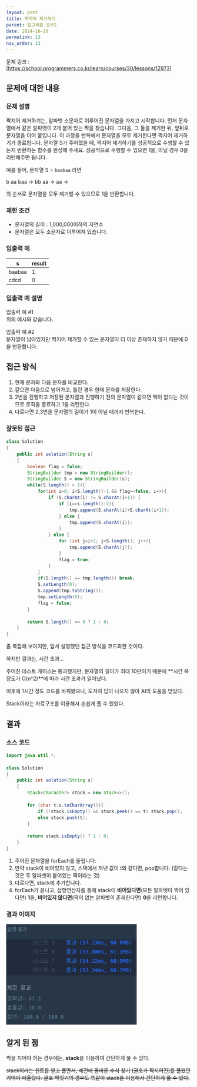 ```yaml
---
layout: post
title: 짝지어 제거하기
parent: 알고리즘 공부2
date: 2024-10-18
permalink: 13
nav_order: 13
---
```


문제 링크 : [https://school.programmers.co.kr/learn/courses/30/lessons/12973]

## 문제에 대한 내용

### 문제 설명

짝지어 제거하기는, 알파벳 소문자로 이루어진 문자열을 가지고 시작합니다. 먼저 문자열에서 같은 알파벳이 2개 붙어 있는 짝을 찾습니다. 그다음, 그 둘을 제거한 뒤, 앞뒤로 문자열을 이어 붙입니다. 이 과정을 반복해서 문자열을 모두 제거한다면 짝지어 제거하기가 종료됩니다. 문자열 S가 주어졌을 때, 짝지어 제거하기를 성공적으로 수행할 수 있는지 반환하는 함수를 완성해 주세요. 성공적으로 수행할 수 있으면 1을, 아닐 경우 0을 리턴해주면 됩니다.

예를 들어, 문자열 S = `baabaa` 라면

b aa baa → bb aa → aa →

의 순서로 문자열을 모두 제거할 수 있으므로 1을 반환합니다.

### 제한 조건

- 문자열의 길이 : 1,000,000이하의 자연수
- 문자열은 모두 소문자로 이루어져 있습니다.

### 입출력 예

| s      | result |
| ------ | ------ |
| baabaa | 1      |
| cdcd   | 0      |

### 입출력 예 설명

입출력 예 #1  
위의 예시와 같습니다.

입출력 예 #2  
문자열이 남아있지만 짝지어 제거할 수 있는 문자열이 더 이상 존재하지 않기 때문에 0을 반환합니다.

## 접근 방식

1. 현재 문자와 다음 문자를 비교한다.
2. 같으면 다음으로 넘어가고, 틀린 경우 현재 문자를 저장한다.
3. 2번을 진행하고 저장된 문자열과 진행하기 전의 문자열이 같으면 짝이 없다는 것이므로 로직을 종료하고 1을 리턴한다.
4. 다르다면 2,3번을 문자열의 길이가 1이 아닐 때까지 반복한다.

### 잘못된 접근

```java
class Solution
{
    public int solution(String s)
    {
        boolean flag = false;
        StringBuilder tmp = new StringBuilder();
        StringBuilder S = new StringBuilder(s);
        while(S.length() > 1){
            for(int i=0; i<S.length()-1 && flag==false; i++){
                if (S.charAt(i) != S.charAt(i+1)) {
                    if (i==s.length()-2){
                        tmp.append(S.charAt(i)+S.charAt(i+1));
                    } else {
                        tmp.append(S.charAt(i));
                    }
                } else {
                    for (int j=i+2; j<S.length(); j++){
                        tmp.append(S.charAt(j));
                    }
                    flag = true;
                }
            }
            if(S.length() == tmp.length()) break;
            S.setLength(0);
            S.append(tmp.toString());
            tmp.setLength(0);
            flag = false;
        }

        return S.length() == 0 ? 1 : 0;
    }
}
```

좀 복잡해 보이지만, 앞서 설명했던 접근 방식을 코드화한 것이다.

하지만 결과는, 시간 초과...

주어진 테스트 케이스는 통과했지만, 문자열의 길이가 최대 10만이기 때문에 **시간 복잡도가 O(n^2)**에 따라 시간 초과가 일어났다.

이후에 1시간 정도 코드를 바꿔봤으나, 도저히 답이 나오지 않아 AI의 도움을 받았다.

Stack이라는 자료구조를 이용해서 손쉽게 풀 수 있었다.

## 결과

### 소스 코드

```java
import java.util.*;

class Solution
{
    public int solution(String s)
    {
        Stack<Character> stack = new Stack<>();

        for (char t:s.toCharArray()){
            if (!stack.isEmpty() && stack.peek() == t) stack.pop();
            else stack.push(t);
        }

        return stack.isEmpty() ? 1 : 0;
    }
}
```

1. 주어진 문자열을 forEach를 돌립니다.
2. 만약 stack이 비어있지 않고, 스택에서 꺼낸 값이 t와 같다면, pop합니다. (같다는 것은 두 알파벳이 붙어있는 짝이라는 것)
3. 다르다면, stack에 추가합니다.
4. forEach가 끝나고, 삼항연산자를 통해 stack이 **비어있다면**(모든 알파벳이 짝이 있다면) **1**을, **비어있지 않다면**(짝이 없는 알파벳이 존재한다면) **0**을 리턴합니다.

### 결과 이미지

![alt text](/공부/알고리즘-공부/image-13.png)

## 알게 된 점

짝을 지어야 하는 경우에는, **stack**을 이용하여 간단하게 풀 수 있다.

~~stack이라는 힌트를 얻고 풀면서, 예전에 올바른 수식 찾기 (괄호가 짝지어진)를 풀었던 기억이 떠올랐다. 괄호 짝짓기의 경우도 똑같이 stack을 이용해서 간단하게 풀 수 있다.~~

[https://school.programmers.co.kr/learn/courses/30/lessons/12973]: https://school.programmers.co.kr/learn/courses/30/lessons/12973
